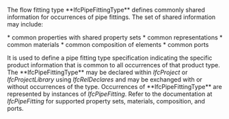 The flow fitting type \*\*IfcPipeFittingType\*\* defines commonly shared information for occurrences of pipe fittings. The set of shared information may include:

\* common properties with shared property sets
\* common representations
\* common materials
\* common composition of elements
\* common ports

It is used to define a pipe fitting type specification indicating the specific product information that is common to all occurrences of that product type. The \*\*IfcPipeFittingType\*\* may be declared within _IfcProject_ or _IfcProjectLibrary_ using _IfcRelDeclares_ and may be exchanged with or without occurrences of the type. Occurrences of \*\*IfcPipeFittingType\*\* are represented by instances of _IfcPipeFitting_. Refer to the documentation at _IfcPipeFitting_ for supported property sets, materials, composition, and ports.
